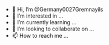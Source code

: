 - 👋 Hi, I’m @Germany0027Gremnayils
- 👀 I’m interested in ...
- 🌱 I’m currently learning ...
- 💞️ I’m looking to collaborate on ...
- 📫 How to reach me ...

<!---
Germany0027Gremnayils/Germany0027Gremnayils is a ✨ special ✨ repository because its `README.md` (this file) appears on your GitHub profile.
You can click the Preview link to take a look at your changes.
--->
